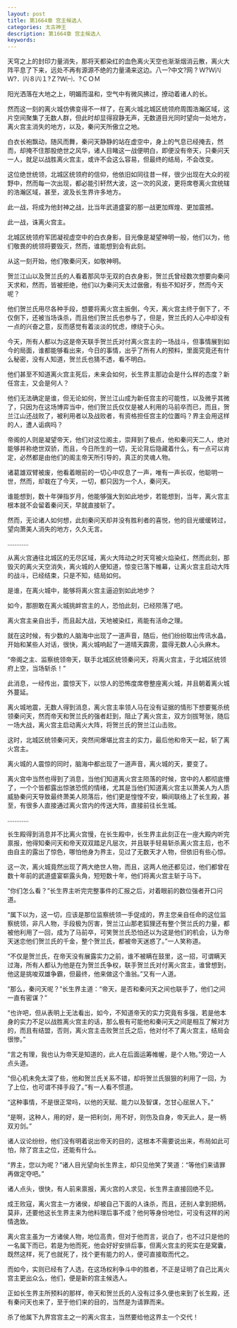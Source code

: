 ```yaml
---
layout: post
title: 第1664章 宫主候选人
categories: 太古神王
description: 第1664章 宫主候选人
keywords:
---
```


天穹之上的封印力量消失，那将天都染红的血色离火天空也渐渐烟消云散，离火大阵平息了下来，远处不再有源源不绝的力量涌来这边。八一?中文?网 ? Ｗ?Ｗ㈧Ｗ?．㈧８㈧１?Ｚ?Ｗ㈠．?ＣＯＭ

阳光洒落在大地之上，明媚而温和，空气中有微风拂过，撩动着诸人的长。

然而这一刻的离火城仿佛变得不一样了，在离火城北城区统领府周围浩瀚区域，这片空间聚集了无数人群，但此时却显得寂静无声，无数道目光同时望向一处地方，离火宫主消失的地方，以及，秦问天所傲立之地。

白衣长袍飘动，随风而舞，秦问天静静的站在虚空中，身上的气息已经掩去，然而，却掩不住那股绝世之风华，诸人目睹这一战便明白，即便没有帝天，只秦问天一人，就足以战胜离火宫主，或许不会这么容易，但最终的结局，不会改变。

这位绝世统领，北城区统领府的信仰，他依旧如同往昔一样，很少出现在大众的视野中，然而每一次出现，都必能引轩然大波，这一次的风波，更将席卷离火宫统辖的浩瀚区域，甚至，波及长生界许多地方。

此一战，将成为他封神之战，比当年武道盛宴的那一战更加辉煌、更加震撼。

此一战，诛离火宫主。

北城区统领府军团凝视虚空中的白衣身影，目光像是凝望神明一般，他们以为，他们敬畏的统领将要毁灭，然而，谁能想到会有此刻。

从这一刻开始，他们敬秦问天，如敬神明。

贺兰江山以及贺兰氏的人看着那风华无双的白衣身影，贺兰氏曾经数次想要向秦问天求和，然而，皆被拒绝，他们以为秦问天太过倨傲，有些不知好歹，然而今天呢？

他们贺兰氏用尽各种手段，想要将离火宫主扳倒，今天，离火宫主终于倒下了，不仅倒下，还被当场诛杀，而且他们贺兰氏也参与了，但是，贺兰氏的人心中却没有一点的兴奋之意，反而感觉有着淡淡的忧虑，缭绕于心头。

今天，所有人都以为这是帝天联手贺兰氏对付离火宫主的一场战斗，但事情展到如今的局面，谁都能够看出来，今日的事情，出乎了所有人的预料，里面究竟还有什么秘密，没有人知道，贺兰氏也猜不透，看不明白。

他们甚至不知道离火宫主死后，未来会如何，长生界主那边会是什么样的态度？新任宫主，又会是何人？

他们无法确定是谁，但无论如何，贺兰江山成为新任宫主的可能性，以及微乎其微了，只因为在这场博弈当中，他们贺兰氏仅仅是被人利用的马前卒而已，而且，贺兰江山还战败了，被利用者以及战败者，有资格担任宫主的位置吗？界主会用这样的人，遭人诟病吗？

帝阁的人则是凝望帝天，他们对这位阁主，崇拜到了极点，他和秦问天二人，绝对能够并称绝世双骄，而且，今日所生的一切，无论背后隐藏着什么，有一点可以肯定，必然都是由他们的阁主帝天所引导的，真正的灵魂人物。

诸葛雄双臂被废，他看着眼前的一切心中叹息了一声，唯有一声长叹，他聪明一世，然而，却栽在了今天，一切，都只因为一个人，秦问天。

谁能想到，数十年弹指岁月，他能够强大到如此地步，若能想到，当年，离火宫主根本就不会留着秦问天，早就直接斩了。

然而，无论诸人如何想，此刻秦问天却并没有胜利者的喜悦，他的目光缓缓转过，望向萧美人消失的地方，久久无言。

…………

从离火宫通往北城区的无尽区域，离火大阵动之时天穹被火焰染红，然而此刻，那毁灭的离火天空消失，离火城的人便知道，惊变已落下帷幕，让离火宫主启动大阵的战斗，已经结束，只是不知，结局如何。

是谁，在离火城中，能够将离火宫主逼迫到如此地步？

如今，那胆敢在离火城挑衅宫主的人，恐怕此刻，已经陨落了吧。

离火宫主亲自出手，而且起大战，天地被染红，焉能有活命之理。

就在这时候，有少数的人脑海中出现了一道声音，随后，他们纷纷取出传讯水晶，开始和某些人对话，很快，离火城响起了一道晴天霹雳，震得无数人心头麻木。

“帝阁之主、监察统领帝天，联手北城区统领秦问天，将离火宫主，于北城区统领府上空，当场斩杀！”

此消息，一经传出，震惊天下，以惊人的恐怖度席卷整座离火城，并且朝着离火城外蔓延。

离火城地震，无数人得到消息，离火宫主率领人马在没有证据的情形下想要冤杀统领秦问天，然而帝天和贺兰氏的强者赶到，阻止了离火宫主，双方剑拔弩张，随后一场大战，离火宫主启动离火大阵，将贺兰氏的贺兰江山击败。

这时，北城区统领秦问天，突然间爆堪比宫主的实力，最后他和帝天一起，斩了离火宫主。

离火城的人震惊的同时，脑海中都出现了一道声音，离火城的天，要变了。

离火宫中当然也得到了消息，当他们知道离火宫主陨落的时候，宫中的人都彻底懵了，一个个皆都露出惊骇恐慌的情绪，尤其是当他们知道离火宫主以萧美人为人质威胁秦问天导致最终萧美人陨落后，他们更是惶惶不安，瞬间联络上了长生殿，甚至，有很多人直接通过离火宫内的传送大阵，直接前往长生城。

…………

长生殿得到消息并不比离火宫慢，在长生殿中，长生界主此刻正在一座大殿内听完禀报，他得知秦问天和帝天双双踏足凡层次，并且联手轻易斩杀离火宫主后，也不由自主的露出了惊色，哪怕他身为界主，见过了无数天才人物，但依旧有些心惊。

这一次，离火城竟然出现了两大绝世人物，而且，这两人他还都见过，他们都曾在数十年前的武道盛宴崭露头角，短短数十年，他们将离火宫主斩于马下。

“你们怎么看？”长生界主听完完整事件的汇报之后，对着眼前的数位强者开口问道。

“属下以为，这一切，应该是那位监察统领一手促成的，界主您亲自任命的这位监察统领，非凡人物，手段极为厉害，贺兰江山那老狐狸还有整个贺兰氏的力量，都被他利用了一回，成为了马前卒，可笑贺兰氏恐怕还以为这是他们的机会，认为帝天迷恋他们贺兰氏的千金，整个贺兰氏，都被帝天迷惑了。”一人笑称道。

“不仅是贺兰氏，在帝天没有展露实力之前，谁不被瞒在鼓里，这一招，可谓瞒天过海，所有人都认为他是在为贺兰氏争权，联手贺兰氏对付离火宫主，谁曾想到，他这是挑唆双雄争霸，但最终，他来做这个渔翁。”又有一人道。

“那么，秦问天呢？”长生界主道：“帝天，是否和秦问天之间也联手了，他们之间一直有密谋？”

“也许吧，但从表明上无法看出，如今，不知道帝天的实力究竟有多强，若是他本身的实力不足以战胜离火宫主的话，那么极有可能他和秦问天之间是相互了解对方的，而且有结盟，否则，离火宫主击败贺兰氏之后，他对付不了离火宫主，结局会很惨。”

“言之有理，我也认为帝天是知道的，此人在后面运筹帷幄，是个人物。”旁边一人点头道。

“但心机未免太深了些，他和贺兰氏关系不错，却将贺兰氏狠狠的利用了一回，为了上位，也可谓不择手段了。”有一人看不惯道。

“这种事情，不是很正常吗，以他的天赋、能力以及智谋，怎甘心屈居人下。”

“是啊，这种人，用的好，是一把利剑，用不好，则伤及自身，帝天此人，是一柄双刃剑。”

诸人议论纷纷，他们没有明着说出帝天的目的，这根本不需要说出来，布局如此可怕，除了宫主之位，还能有什么。

“界主，您以为呢？”诸人目光望向长生界主，却只见他笑了笑道：“等他们来请罪再做定夺吧。”

诸人点头，很快，有人前来禀报，离火宫的人求见，长生界主直接回绝不见。

成王败寇，离火宫主一方诸侯，却被自己下面的人诛杀，而且，还别人拿到把柄，莫非，还要他这长生界主来为他料理后事不成？他何等身份地位，可没有这样的闲情逸致。

离火宫主虽为一方诸侯人物，地位高贵，但对于他而言，说白了，也不过只是他的一名属下而已，若是为他而死，他会好好安排后事，但离火宫主的死实在是窝囊，既然这样，死了也就死了，找个更有能力的人，便可直接取而代之。

而如今，实则已经有了人选，在这场权利争斗中的胜者，不正是证明了自己比离火宫主更出众么，他们，便是新的宫主候选人。

正如长生界主所预料的那样，帝天和贺兰氏的人没有过多久便也来到了长生殿，还有秦问天也来了，至于他们来的目的，当然是为请罪而来。

杀了他属下九界宫宫主之一的离火宫主，当然要给他这界主一个交代！

